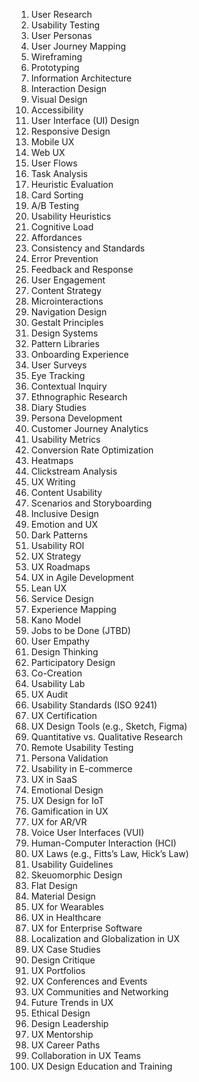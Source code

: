 1. User Research
2. Usability Testing
3. User Personas
4. User Journey Mapping
5. Wireframing
6. Prototyping
7. Information Architecture
8. Interaction Design
9. Visual Design
10. Accessibility
11. User Interface (UI) Design
12. Responsive Design
13. Mobile UX
14. Web UX
15. User Flows
16. Task Analysis
17. Heuristic Evaluation
18. Card Sorting
19. A/B Testing
20. Usability Heuristics
21. Cognitive Load
22. Affordances
23. Consistency and Standards
24. Error Prevention
25. Feedback and Response
26. User Engagement
27. Content Strategy
28. Microinteractions
29. Navigation Design
30. Gestalt Principles
31. Design Systems
32. Pattern Libraries
33. Onboarding Experience
34. User Surveys
35. Eye Tracking
36. Contextual Inquiry
37. Ethnographic Research
38. Diary Studies
39. Persona Development
40. Customer Journey Analytics
41. Usability Metrics
42. Conversion Rate Optimization
43. Heatmaps
44. Clickstream Analysis
45. UX Writing
46. Content Usability
47. Scenarios and Storyboarding
48. Inclusive Design
49. Emotion and UX
50. Dark Patterns
51. Usability ROI
52. UX Strategy
53. UX Roadmaps
54. UX in Agile Development
55. Lean UX
56. Service Design
57. Experience Mapping
58. Kano Model
59. Jobs to be Done (JTBD)
60. User Empathy
61. Design Thinking
62. Participatory Design
63. Co-Creation
64. Usability Lab
65. UX Audit
66. Usability Standards (ISO 9241)
67. UX Certification
68. UX Design Tools (e.g., Sketch, Figma)
69. Quantitative vs. Qualitative Research
70. Remote Usability Testing
71. Persona Validation
72. Usability in E-commerce
73. UX in SaaS
74. Emotional Design
75. UX Design for IoT
76. Gamification in UX
77. UX for AR/VR
78. Voice User Interfaces (VUI)
79. Human-Computer Interaction (HCI)
80. UX Laws (e.g., Fitts’s Law, Hick’s Law)
81. Usability Guidelines
82. Skeuomorphic Design
83. Flat Design
84. Material Design
85. UX for Wearables
86. UX in Healthcare
87. UX for Enterprise Software
88. Localization and Globalization in UX
89. UX Case Studies
90. Design Critique
91. UX Portfolios
92. UX Conferences and Events
93. UX Communities and Networking
94. Future Trends in UX
95. Ethical Design
96. Design Leadership
97. UX Mentorship
98. UX Career Paths
99. Collaboration in UX Teams
100. UX Design Education and Training
